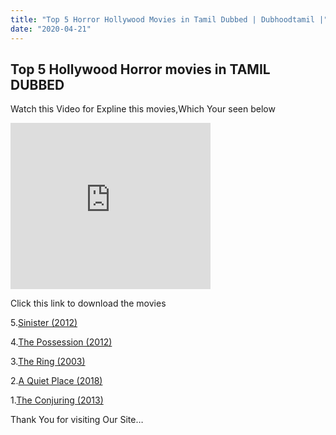 ```yaml
---
title: "Top 5 Horror Hollywood Movies in Tamil Dubbed | Dubhoodtamil |"
date: "2020-04-21"
---
```


## Top 5 Hollywood Horror movies in TAMIL DUBBED

Watch this Video for Expline this movies,Which Your seen below  
  

<iframe allowfullscreen class="YOUTUBE-iframe-video" data-thumbnail-src="https://i.ytimg.com/vi/MEXc0z3Cfm8/0.jpg" frameborder="0" height="266" src="https://www.youtube.com/embed/MEXc0z3Cfm8?feature=player_embedded" width="320"></iframe>

Click this link to download the movies

  
  
  

5.[Sinister (2012)](http://s13.uptofiles.net//files/Tamil{edf18e1f37098e0a5603f0b11735d72d48cc3c6e18e7cbdb295ca92f40882c72}20Dubbed{edf18e1f37098e0a5603f0b11735d72d48cc3c6e18e7cbdb295ca92f40882c72}20Movies/Sinister{edf18e1f37098e0a5603f0b11735d72d48cc3c6e18e7cbdb295ca92f40882c72}20(2012)/Sinister{edf18e1f37098e0a5603f0b11735d72d48cc3c6e18e7cbdb295ca92f40882c72}20(640x360)/Sinister{edf18e1f37098e0a5603f0b11735d72d48cc3c6e18e7cbdb295ca92f40882c72}20(640x360).mp4)  
  
  
  

4.[The Possession (2012)](http://d3.uptofiles.site//files/Tamil{edf18e1f37098e0a5603f0b11735d72d48cc3c6e18e7cbdb295ca92f40882c72}20Dubbed{edf18e1f37098e0a5603f0b11735d72d48cc3c6e18e7cbdb295ca92f40882c72}20Movies/The{edf18e1f37098e0a5603f0b11735d72d48cc3c6e18e7cbdb295ca92f40882c72}20Possession{edf18e1f37098e0a5603f0b11735d72d48cc3c6e18e7cbdb295ca92f40882c72}20(2012)/The{edf18e1f37098e0a5603f0b11735d72d48cc3c6e18e7cbdb295ca92f40882c72}20Possession{edf18e1f37098e0a5603f0b11735d72d48cc3c6e18e7cbdb295ca92f40882c72}20(640x360)/The{edf18e1f37098e0a5603f0b11735d72d48cc3c6e18e7cbdb295ca92f40882c72}20Possession{edf18e1f37098e0a5603f0b11735d72d48cc3c6e18e7cbdb295ca92f40882c72}20HD.mp4)

3.[The Ring (2003)](http://d11.uptofiles.site//files/Tamil{edf18e1f37098e0a5603f0b11735d72d48cc3c6e18e7cbdb295ca92f40882c72}20Dubbed{edf18e1f37098e0a5603f0b11735d72d48cc3c6e18e7cbdb295ca92f40882c72}20Collections/The{edf18e1f37098e0a5603f0b11735d72d48cc3c6e18e7cbdb295ca92f40882c72}20Ring{edf18e1f37098e0a5603f0b11735d72d48cc3c6e18e7cbdb295ca92f40882c72}20Duology{edf18e1f37098e0a5603f0b11735d72d48cc3c6e18e7cbdb295ca92f40882c72}20Collections/The{edf18e1f37098e0a5603f0b11735d72d48cc3c6e18e7cbdb295ca92f40882c72}20Ring{edf18e1f37098e0a5603f0b11735d72d48cc3c6e18e7cbdb295ca92f40882c72}20(2002)/Mp4{edf18e1f37098e0a5603f0b11735d72d48cc3c6e18e7cbdb295ca92f40882c72}20HD{edf18e1f37098e0a5603f0b11735d72d48cc3c6e18e7cbdb295ca92f40882c72}20(640x360)/The{edf18e1f37098e0a5603f0b11735d72d48cc3c6e18e7cbdb295ca92f40882c72}20Ring{edf18e1f37098e0a5603f0b11735d72d48cc3c6e18e7cbdb295ca92f40882c72}20(2002){edf18e1f37098e0a5603f0b11735d72d48cc3c6e18e7cbdb295ca92f40882c72}20HD{edf18e1f37098e0a5603f0b11735d72d48cc3c6e18e7cbdb295ca92f40882c72}20(640x360).mp4) 

2.[A Quiet Place (2018)](https://www.blogger.com/)   

1.[The Conjuring (2013)](http://d8.uptofiles.site//files/Tamil{edf18e1f37098e0a5603f0b11735d72d48cc3c6e18e7cbdb295ca92f40882c72}20Dubbed{edf18e1f37098e0a5603f0b11735d72d48cc3c6e18e7cbdb295ca92f40882c72}20Movies/The{edf18e1f37098e0a5603f0b11735d72d48cc3c6e18e7cbdb295ca92f40882c72}20Conjuring{edf18e1f37098e0a5603f0b11735d72d48cc3c6e18e7cbdb295ca92f40882c72}20(2013)/Mp4{edf18e1f37098e0a5603f0b11735d72d48cc3c6e18e7cbdb295ca92f40882c72}20HD{edf18e1f37098e0a5603f0b11735d72d48cc3c6e18e7cbdb295ca92f40882c72}20(640x360)/The{edf18e1f37098e0a5603f0b11735d72d48cc3c6e18e7cbdb295ca92f40882c72}20Conjuring{edf18e1f37098e0a5603f0b11735d72d48cc3c6e18e7cbdb295ca92f40882c72}20(2013){edf18e1f37098e0a5603f0b11735d72d48cc3c6e18e7cbdb295ca92f40882c72}20HD{edf18e1f37098e0a5603f0b11735d72d48cc3c6e18e7cbdb295ca92f40882c72}20(640x360).mp4) 

Thank You for visiting Our Site…
